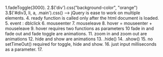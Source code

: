 1.fadeToggle(3000).
2.$('div').css("background-color", "orange")
3.$('#div3, li, a, .main').css() --> jQuery is ease to work on multiple elements.
4. ready function is called only after the html document is loaded.
5. event : dblclick
6. mouseenter
7. mouseleave
8. hover = mouseenter + mouseleave
9. hover requires two functions as parameters
10 fade in and fade out and fade toggle are animations.
11. zoom in and zoom out are animations
12. hide and show are animations
13. .hide()
14. .show()
15. no setTimeOut() required for toggle, hide and show.
16. just input milliseconds as a parameter.
17. 